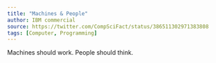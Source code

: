 ```yaml
---
title: "Machines & People"
author: IBM commercial
source: https://twitter.com/CompSciFact/status/386511302971383808
tags: [Computer, Programming]
---
```


Machines should work. People should think.
